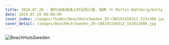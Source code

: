 ```yaml
---
title: 2024.07.28 - 斯科讷省海滩上的浴场小屋，瑞典 (© Martin Wahlborg/Getty Images)
date: 2024.07.28 00:00:00
cover_index: /images/thumbs/BeachHutsSweden_ZH-CN4193150313_533x300.jpg
cover_detail: /images/BeachHutsSweden_ZH-CN4193150313_1920x1080.jpg
---
```


![BeachHutsSweden](/images/BeachHutsSweden_ZH-CN4193150313_1920x1080.jpg)
